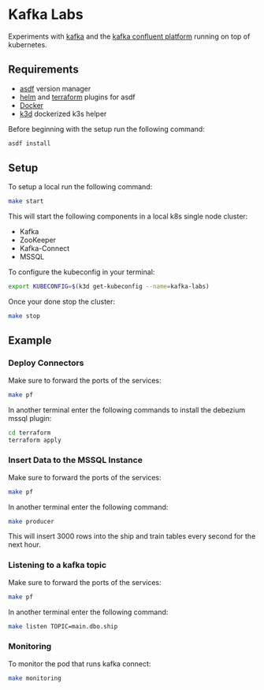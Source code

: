 # Kafka Labs

Experiments with [kafka](https://kafka.apache.org/) and the [kafka confluent platform](https://docs.confluent.io/current/platform.html) running on top of kubernetes.

## Requirements

- [asdf](https://github.com/asdf-vm/asdf) version manager
- [helm](https://github.com/Antiarchitect/asdf-helm) and [terraform](https://github.com/Banno/asdf-hashicorp) plugins for asdf
- [Docker](https://www.docker.com/)
- [k3d](https://github.com/rancher/k3d) dockerized k3s helper

Before beginning with the setup run the following command:

```sh
asdf install
```

## Setup

To setup a local run the following command:

```sh
make start
```

This will start the following components in a local k8s single node cluster:

- Kafka
- ZooKeeper
- Kafka-Connect
- MSSQL

To configure the kubeconfig in your terminal:

```sh
export KUBECONFIG=$(k3d get-kubeconfig --name=kafka-labs)
```

Once your done stop the cluster:

```sh
make stop
```

## Example

### Deploy Connectors

Make sure to forward the ports of the services:

```sh
make pf
```

In another terminal enter the following commands to install the debezium mssql plugin:

```sh
cd terraform
terraform apply
```

### Insert Data to the MSSQL Instance

Make sure to forward the ports of the services:

```sh
make pf
```

In another terminal enter the following command:

```sh
make producer
```

This will insert 3000 rows into the ship and train tables every second for the next hour.

### Listening to a kafka topic

Make sure to forward the ports of the services:

```sh
make pf
```

In another terminal enter the following command:

```sh
make listen TOPIC=main.dbo.ship
```

### Monitoring

To monitor the pod that runs kafka connect:

```sh
make monitoring
```
